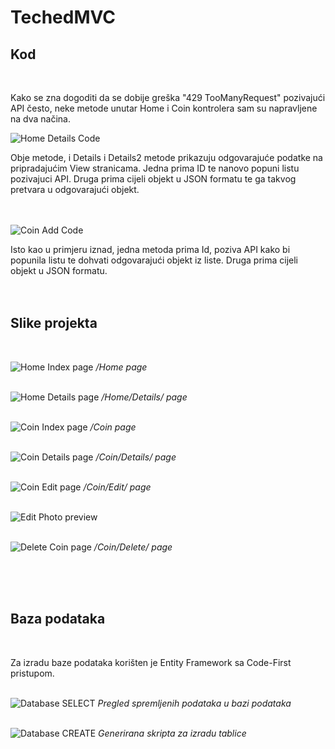 # TechedMVC

## Kod
<br />

Kako se zna dogoditi da se dobije greška "429 TooManyRequest" pozivajući API često, neke metode unutar Home i Coin kontrolera sam su napravljene na dva načina. 
<br />

![](Readme_Images/Home_Details_Code.png "Home Details Code")

Obje metode, i Details i Details2 metode prikazuju odgovarajuće podatke na pripradajućim View stranicama. Jedna prima ID te nanovo popuni listu pozivajuci API.
Druga prima cijeli objekt u JSON formatu te ga takvog pretvara u odgovarajući objekt.
<br />
<br />
<br />

![](Readme_Images/Coin_Add_Code.png "Coin Add Code")

Isto kao u primjeru iznad, jedna metoda prima Id, poziva API kako bi popunila listu te dohvati odgovarajući objekt iz liste. Druga prima cijeli objekt u JSON formatu.
<br />
<br />
<br />

## Slike projekta
<br />

![](Readme_Images/Home_Index.png "Home Index page")
*/Home page*
<br />
<br />

![](Readme_Images/Home_Details.png "Home Details page")
*/Home/Details/ page*
<br />
<br />

![](Readme_Images/Coin_Home.png "Coin Index page")
*/Coin page*
<br />
<br />

![](Readme_Images/Coin_Details.png "Coin Details page")
*/Coin/Details/ page*
<br />
<br />

![](Readme_Images/Coin_Edit.png "Coin Edit page")
*/Coin/Edit/ page*
<br />
<br />

![](Readme_Images/Coin_Edit_Photo.png "Edit Photo preview")
<br />
<br />

![](Readme_Images/Coin_Delete.png "Delete Coin page")
*/Coin/Delete/ page*

<br />
<br />
<br />

## Baza podataka
<br />

Za izradu baze podataka korišten je Entity Framework sa Code-First pristupom.  
<br />

![](Readme_Images/Database_Select.png "Database SELECT")
*Pregled spremljenih podataka u bazi podataka*
<br />
<br />

![](Readme_Images/Database_Create.png "Database CREATE")
*Generirana skripta za izradu tablice*